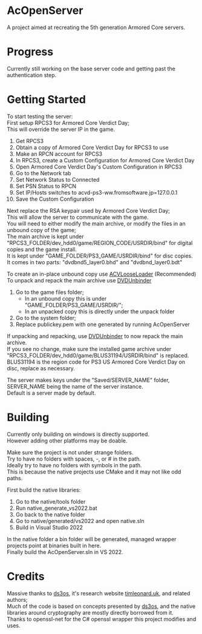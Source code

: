 # AcOpenServer
A project aimed at recreating the 5th generation Armored Core servers.  

# Progress
Currently still working on the base server code and getting past the authentication step.

# Getting Started
To start testing the server:  
First setup RPCS3 for Armored Core Verdict Day;  
This will override the server IP in the game.  
1. Get RPCS3  
2. Obtain a copy of Armored Core Verdict Day for RPCS3 to use  
3. Make an RPCN account for RPCS3  
4. In RPCS3, create a Custom Configuration for Armored Core Verdict Day  
5. Open Armored Core Verdict Day's Custom Configuration in RPCS3  
6. Go to the Network tab  
7. Set Network Status to Connected  
8. Set PSN Status to RPCN  
9. Set IP/Hosts switches to acvd-ps3-ww.fromsoftware.jp=127.0.0.1  
10. Save the Custom Configuration  

Next replace the RSA keypair used by Armored Core Verdict Day;  
This will allow the server to communicate with the game.  
You will need to either modify the main archive, or modify the files in an unbound copy of the game;  
The main archive is kept under "RPCS3_FOLDER/dev_hdd0/game/REGION_CODE/USRDIR/bind" for digital copies and the game install.  
It is kept under "GAME_FOLDER/PS3_GAME/USRDIR/bind" for disc copies.  
It comes in two parts: "dvdbnd5_layer0.bhd" and "dvdbnd_layer0.bdt"  

To create an in-place unbound copy use [ACVLooseLoader](https://github.com/WarpZephyr/ACVLooseLoader/releases) (Recommended)  
To unpack and repack the main archive use [DVDUnbinder](https://github.com/WarpZephyr/DVDUnbinder/releases)  

1. Go to the game files folder;  
      - In an unbound copy this is under "GAME_FOLDER/PS3_GAME/USRDIR/";  
	  - In an unpacked copy this is directly under the unpack folder  
2. Go to the system folder;  
3. Replace publickey.pem with one generated by running AcOpenServer  

If unpacking and repacking, use [DVDUnbinder](https://github.com/WarpZephyr/DVDUnbinder/releases) to now repack the main archive.  
If you see no change, make sure the installed game archive under "RPCS3_FOLDER/dev_hdd0/game/BLUS31194/USRDIR/bind" is replaced.  
BLUS31194 is the region code for PS3 US Armored Core Verdict Day on disc, replace as necessary.  

The server makes keys under the "Saved/SERVER_NAME" folder,  
SERVER_NAME being the name of the server instance.  
Default is a server made by default.  

# Building
Currently only building on windows is directly supported.  
However adding other platforms may be doable.  

Make sure the project is not under strange folders.  
Try to have no folders with spaces, -, or # in the path.  
Ideally try to have no folders with symbols in the path.  
This is because the native projects use CMake and it may not like odd paths.  

First build the native libraries:  
1. Go to the native/tools folder  
2. Run native_generate_vs2022.bat  
3. Go back to the native folder  
4. Go to native/generated/vs2022 and open native.sln  
5. Build in Visual Studio 2022  

In the native folder a bin folder will be generated, managed wrapper projects point at binaries built in here.  
Finally build the AcOpenServer.sln in VS 2022.

# Credits
Massive thanks to [ds3os](https://github.com/TLeonardUK/ds3os), it's research website [timleonard.uk](https://timleonard.uk), and related authors;  
Much of the code is based on concepts presented by [ds3os](https://github.com/TLeonardUK/ds3os), and the native libraries around cryptography are mostly directly borrowed from it.  
Thanks to openssl-net for the C# openssl wrapper this project modifies and uses.